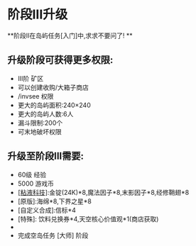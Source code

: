 # 阶段III升级

**阶段II在岛屿任务\[入门\]中,求求不要问了! **  

## 升级阶段可获得更多权限:  
- III阶 矿区  
- 可以创建收购/大箱子商店  
- /invsee 权限  
- 更大的岛屿面积:240×240  
- 更大的岛屿人数:6人  
- 漏斗限制:200个  
- 可末地破坏权限  
## 升级至阶段III需要:  
- 60级 经验  
- 5000 游戏币  
- [\[粘液科技\]](https://doc.skycraft.cn/plugins/slimefun):金锭\(24K\)\*8,魔法因子\*8,末影因子\*8,经修鞘翅\*8  
- \[原版\]:海绵\*8,下界之星\*8  
- \[自定义合成\]:信标\*4  
- \[特殊\]: 饮料兑换券\*4,天空核心价值观\*1(商店获取\)  
- [\[与猪灵交易\]]: 奇怪的下界粘液（一定几率获得） 
- 完成空岛任务 \[大师\] 阶段  

